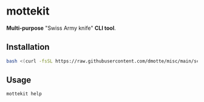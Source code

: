 # mottekit

**Multi-purpose** "Swiss Army knife" **CLI tool**.

## Installation

```bash
bash <(curl -fsSL https://raw.githubusercontent.com/dmotte/misc/main/scripts/mottekit/install.sh)
```

## Usage

```bash
mottekit help
```
